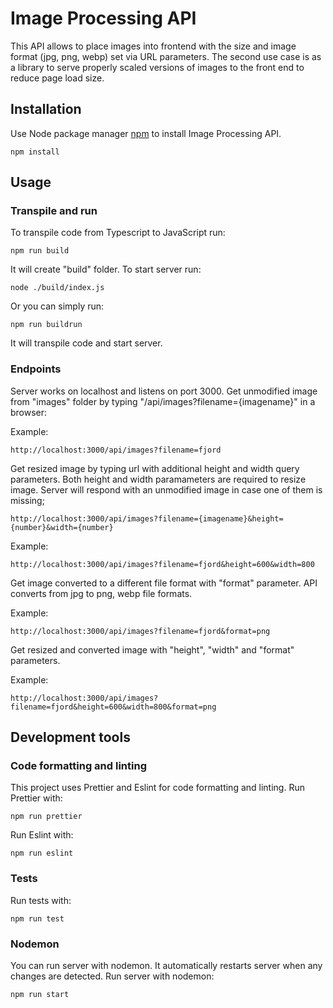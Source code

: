 # Image Processing API

This API allows to place images into frontend with the size and image format (jpg, png, webp) set via URL parameters. The second use case is as a library to serve properly scaled versions of images to the front end to reduce page load size.

## Installation

Use Node package manager [npm](https://nodejs.org/en/) to install Image Processing API.

```
npm install
```

## Usage

### Transpile and run

To transpile code from Typescript to JavaScript run:

```
npm run build
```

It will create "build" folder. To start server run:

```
node ./build/index.js
```

Or you can simply run:

```
npm run buildrun
```
It will transpile code and start server.

### Endpoints

Server works on localhost and listens on port 3000. Get unmodified image from "images" folder by typing "/api/images?filename={imagename}" in a browser:

Example:
```
http://localhost:3000/api/images?filename=fjord
```
Get resized image by typing url with additional height and width query parameters. Both height and width paramameters are required to resize image.
Server will respond with  an unmodified image in case one of them is missing;
 
```
http://localhost:3000/api/images?filename={imagename}&height={number}&width={number}
```
Example:
```
http://localhost:3000/api/images?filename=fjord&height=600&width=800
```

Get image converted to a different file format with "format" parameter. API converts from jpg to png, webp file formats.

Example:
```
http://localhost:3000/api/images?filename=fjord&format=png
```
Get resized and converted image with "height", "width" and "format" parameters.

Example:
```
http://localhost:3000/api/images?filename=fjord&height=600&width=800&format=png
```


## Development tools

### Code formatting and linting

This project uses Prettier and Eslint for code formatting and linting.
Run Prettier with:
```
npm run prettier
```
Run Eslint with:

```
npm run eslint
```

### Tests

Run tests with:
```
npm run test
```

### Nodemon
You can run server with nodemon. It automatically restarts server when any changes  are detected.
Run server with nodemon:
```
npm run start
```